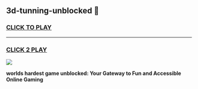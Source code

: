 
## 3d-tunning-unblocked 👋
<h3>
<a href="https://premium.freeplayer.one?title=3d-tunning-unblocked&ref=14F">CLICK TO PLAY</a></h3>
<hr>

<h3>
<a href="https://premium.freeplayer.one?title=3d-tunning-unblocked&ref=14F">CLICK 2 PLAY</a>
  
</h3>

<a href="https://premium.freeplayer.one?title=3d-tunning-unblocked&ref=12F/"><img src="https://clearcache.store/games.png"></a>


**worlds hardest game unblocked: Your Gateway to Fun and Accessible Online Gaming**
